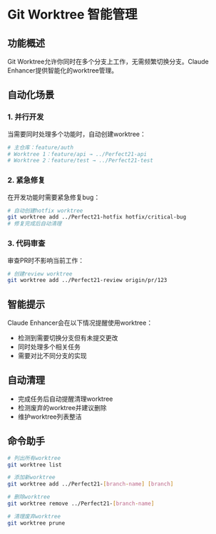 # Git Worktree 智能管理

## 功能概述
Git Worktree允许你同时在多个分支上工作，无需频繁切换分支。Claude Enhancer提供智能化的worktree管理。

## 自动化场景

### 1. 并行开发
当需要同时处理多个功能时，自动创建worktree：
```bash
# 主仓库：feature/auth
# Worktree 1：feature/api → ../Perfect21-api
# Worktree 2：feature/test → ../Perfect21-test
```

### 2. 紧急修复
在开发功能时需要紧急修复bug：
```bash
# 自动创建hotfix worktree
git worktree add ../Perfect21-hotfix hotfix/critical-bug
# 修复完成后自动清理
```

### 3. 代码审查
审查PR时不影响当前工作：
```bash
# 创建review worktree
git worktree add ../Perfect21-review origin/pr/123
```

## 智能提示

Claude Enhancer会在以下情况提醒使用worktree：
- 检测到需要切换分支但有未提交更改
- 同时处理多个相关任务
- 需要对比不同分支的实现

## 自动清理

- 完成任务后自动提醒清理worktree
- 检测废弃的worktree并建议删除
- 维护worktree列表整洁

## 命令助手

```bash
# 列出所有worktree
git worktree list

# 添加新worktree
git worktree add ../Perfect21-[branch-name] [branch]

# 删除worktree
git worktree remove ../Perfect21-[branch-name]

# 清理废弃worktree
git worktree prune
```